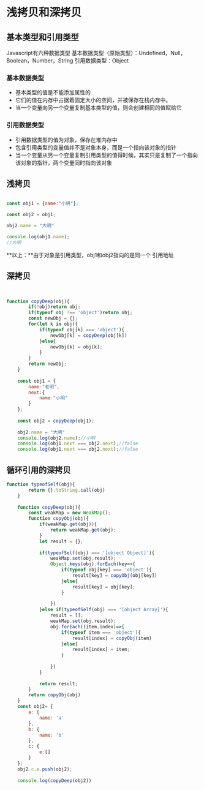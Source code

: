 # 浅拷贝和深拷贝

## 基本类型和引用类型

Javascript有六种数据类型
基本数据类型（原始类型）：Undefined，Null，Boolean，Number，String
引用数据类型：Object

### 基本数据类型
* 基本类型的值是不能添加属性的
* 它们的值在内存中占据着固定大小的空间，并被保存在栈内存中。
* 当一个变量向另一个变量复制基本类型的值，则会创建相同的值赋给它

### 引用数据类型
* 引用数据类型的值为对象，保存在堆内存中
* 包含引用类型的变量值并不是对象本身，而是一个指向该对象的指针
* 当一个变量从另一个变量复制引用类型的值得时候，其实只是复制了一个指向该对象的指针，两个变量同时指向该对象

## 浅拷贝

```javascript

const obj1 = {name:"小明"};

const obj2 = obj1;

obj2.name = "大明"

console.log(obj1.name);
//大明
```

**以上：**由于对象是引用类型，obj1和obj2指向的是同一个 引用地址

## 深拷贝


```javascript


function copyDeep(obj){
		if(!obj)return obj;
		if(typeof obj !== 'object')return obj;
		const newObj = {};
		for(let k in obj){
			if(typeof obj[k] === 'object'){
				newObj[k] = copyDeep(obj[k])
			}else{
				newObj[k] = obj[k];
			}
		}
		return newObj;
	}
	
	const obj1 = {
		name:"老明",
		next:{
			name:"小明"
		}
	};
	
	const obj2 = copyDeep(obj1);
	
	obj2.name = "大明"
	console.log(obj2.name);//小明
	console.log(obj1.next === obj2.next);//false
	console.log(obj1.next === obj2.next);//false

```

## 循环引用的深拷贝

```javascript
function typeofSelf(obj){
		return {}.toString.call(obj)
	}
	
	function copyDeep(obj){
		const weakMap = new WeakMap();
		function copyObj(obj){
			if(weakMap.get(obj)){
				return weakMap.get(obj);
			}
			let result = {};
			
			if(typeofSelf(obj) === '[object Object]'){
				weakMap.set(obj,result);
				Object.keys(obj).forEach(key=>{
					if(typeof obj[key] === 'object'){
						result[key] = copyObj(obj[key])
					}else{
						result[key] = obj[key];
					}
					
				})
			}else if(typeofSelf(obj) === '[object Array]'){
				result = [];
				weakMap.set(obj,result);
				obj.forEach((item,index)=>{
					if(typeof item === 'object'){
						result[index] = copyObj(item)
					}else{
						result[index] = item;
					}
					
				})
			}
			
			return result;
		}
		return copyObj(obj)
	}
	const obj2= {
	    a: {
	        name: 'a'
	    },
	    b: {
	        name: 'b'
	    },
	    c: {
			e:[]
	    }
	};
	obj2.c.e.push(obj2);
	
	console.log(copyDeep(obj2))


```